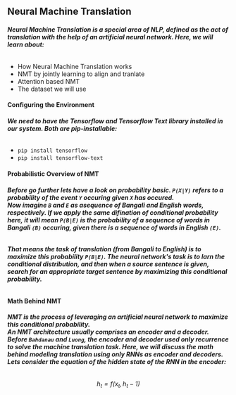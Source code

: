 ## **Neural Machine Translation**
###### **Neural Machine Translation is a special area of NLP, defined as the act of translation with the help of an artificial neural network. Here, we will learn about:**
* How Neural Machine Translation works
* NMT by jointly learning to align and tranlate
* Attention based NMT
* The dataset we will use

#### **Configuring the Environment**
###### **We need to have the Tensorflow and Tensorflow Text library installed in our system. Both are pip-installable:**
* `pip install tensorflow`
* `pip install tensorflow-text`

#### **Probabilistic Overview of NMT**
###### **Before go further lets have a look on probability basic. `P(X|Y)` refers to a probability of the event `Y` occuring given `X` has occured.<br>Now imagine `B` and `E` as asequence of Bangali and English words, respectively. If we apply the same difination of conditional probability here, it will mean `P(B|E)` is the probability of a sequence of words in Bangali `(B)` occuring, given there is a sequence of words in English `(E)`.**
###### **That means the task of translation (from Bangali to English) is to maximize this probability `P(B|E)`. The neural network's task is to larn the conditional distribution, and then when a source sentence is given, search for an appropriate target sentence by maximizing this conditional probability.**

#### **Math Behind NMT**
###### **NMT is the process of leveraging an artificial neural network to maximize this conditional probability.<br>An NMT architecture usually comprises an encoder and a decoder. Before `Bahdanau` and `Luong`, the encoder and decoder used only recurrence to solve the machine translation task. Here, we will discuss the math behind modeling translation using only RNNs as encoder and decoders.<br>Lets consider the equation of the hidden state of the RNN in the encoder:**
###### $$h_t = f(x_t, h_t-1)$$